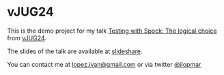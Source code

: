 # vJUG24

This is the demo project for my talk [Testing with Spock: The logical choice](https://virtualjug.com/vjug24-session-testing-with-spock-the-logical-choice-by-ivan-lopez/) from [vJUG24](https://virtualjug.com/vjug24/).

The slides of the talk are available at [slideshare](http://www.slideshare.net/ilopmar/virtualjug24-testing-with-spock-the-logical-choice).

You can contact me at lopez.ivan@gmail.com or via twitter [@ilopmar](https://twitter.com/ilopmar)

